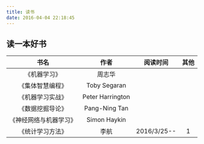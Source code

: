 ```yaml
---
title: 读书
date: 2016-04-04 22:18:45
---
```

## 读一本好书

书名|作者|阅读时间|其他 |
:---------------------:|:------------:|:---:|:--:|
《机器学习》|周志华|||
《集体智慧编程》|Toby Segaran|||
《机器学习实战》|Peter Harrington|||
《数据挖掘导论》|Pang-Ning Tan|||
《神经网络与机器学习》|Simon Haykin|||
《统计学习方法》|李航|2016/3/25--  |1|  

  


